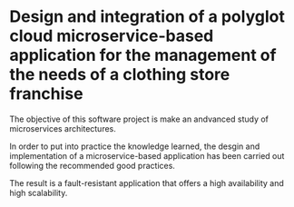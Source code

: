 # Design and integration of a polyglot cloud microservice-based application for the management of the needs of a clothing store franchise

The objective of this software project is make an andvanced study of microservices architectures.

In order to put into practice the knowledge learned, the desgin and implementation of a microservice-based application has been carried out following the recommended good practices.

The result is a fault-resistant application that offers a high availability and high scalability.


